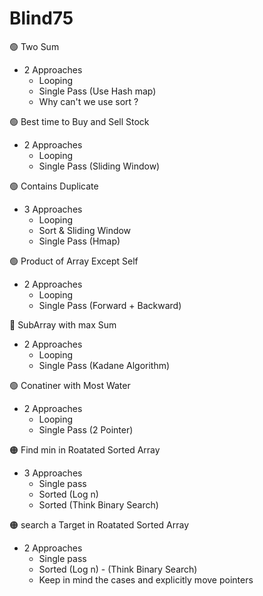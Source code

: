 # Blind75

:green_circle: Two Sum
* 2 Approaches
  + Looping
  + Single Pass (Use Hash map)
  + Why can't we use sort ?

:green_circle: Best time to Buy and Sell Stock
* 2 Approaches
  + Looping
  + Single Pass (Sliding Window)

:green_circle: Contains Duplicate
* 3 Approaches
  + Looping
  + Sort & Sliding Window
  + Single Pass (Hmap)

:green_circle: Product of Array Except Self
* 2 Approaches
  + Looping
  + Single Pass (Forward + Backward)

:red_circle: SubArray with max Sum

- 2 Approaches
  + Looping
  + Single Pass (Kadane Algorithm)

:green_circle: Conatiner with Most Water
* 2 Approaches
  + Looping
  + Single Pass (2 Pointer)

:orange_circle: Find min in Roatated Sorted Array
* 3 Approaches
  + Single pass 
  + Sorted (Log n)
  + Sorted (Think Binary Search)
 
:orange_circle: search a Target  in Roatated Sorted Array
* 2 Approaches
  + Single pass 
  + Sorted (Log n) - (Think Binary Search)
  + Keep in mind the cases and explicitly move pointers




